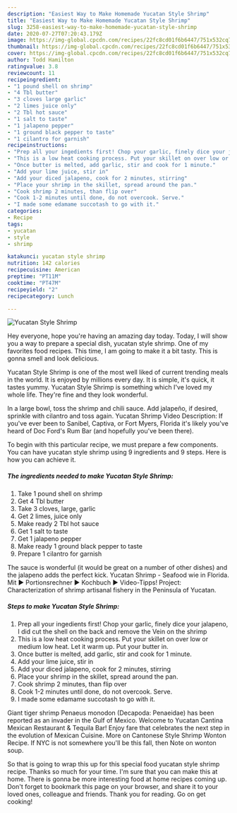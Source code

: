 ```yaml
---
description: "Easiest Way to Make Homemade Yucatan Style Shrimp"
title: "Easiest Way to Make Homemade Yucatan Style Shrimp"
slug: 3258-easiest-way-to-make-homemade-yucatan-style-shrimp
date: 2020-07-27T07:20:43.179Z
image: https://img-global.cpcdn.com/recipes/22fc8cd01f6b6447/751x532cq70/yucatan-style-shrimp-recipe-main-photo.jpg
thumbnail: https://img-global.cpcdn.com/recipes/22fc8cd01f6b6447/751x532cq70/yucatan-style-shrimp-recipe-main-photo.jpg
cover: https://img-global.cpcdn.com/recipes/22fc8cd01f6b6447/751x532cq70/yucatan-style-shrimp-recipe-main-photo.jpg
author: Todd Hamilton
ratingvalue: 3.8
reviewcount: 11
recipeingredient:
- "1 pound shell on shrimp"
- "4 Tbl butter"
- "3 cloves large garlic"
- "2 limes juice only"
- "2 Tbl hot sauce"
- "1 salt to taste"
- "1 jalapeno pepper"
- "1 ground black pepper to taste"
- "1 cilantro for garnish"
recipeinstructions:
- "Prep all your ingedients first! Chop your garlic, finely dice your jalapeno, I did cut the shell on the back and remove the Vein on the shrimp"
- "This is a low heat cooking process. Put your skillet on over low or medium low heat. Let it warm up. Put your butter in."
- "Once butter is melted, add garlic, stir and cook for 1 minute."
- "Add your lime juice, stir in"
- "Add your diced jalapeno, cook for 2 minutes, stirring"
- "Place your shrimp in the skillet, spread around the pan."
- "Cook shrimp 2 minutes, than flip over"
- "Cook 1-2 minutes until done, do not overcook. Serve."
- "I made some edamame succotash to go with it."
categories:
- Recipe
tags:
- yucatan
- style
- shrimp

katakunci: yucatan style shrimp 
nutrition: 142 calories
recipecuisine: American
preptime: "PT11M"
cooktime: "PT47M"
recipeyield: "2"
recipecategory: Lunch

---
```



![Yucatan Style Shrimp](https://img-global.cpcdn.com/recipes/22fc8cd01f6b6447/751x532cq70/yucatan-style-shrimp-recipe-main-photo.jpg)

Hey everyone, hope you're having an amazing day today. Today, I will show you a way to prepare a special dish, yucatan style shrimp. One of my favorites food recipes. This time, I am going to make it a bit tasty. This is gonna smell and look delicious.

Yucatan Style Shrimp is one of the most well liked of current trending meals in the world. It is enjoyed by millions every day. It is simple, it's quick, it tastes yummy. Yucatan Style Shrimp is something which I've loved my whole life. They're fine and they look wonderful.

In a large bowl, toss the shrimp and chili sauce. Add jalapeño, if desired, sprinkle with cilantro and toss again. Yucatan Shrimp Video Description: If you&#39;ve ever been to Sanibel, Captiva, or Fort Myers, Florida it&#39;s likely you&#39;ve heard of Doc Ford&#39;s Rum Bar (and hopefully you&#39;ve been there).


To begin with this particular recipe, we must prepare a few components. You can have yucatan style shrimp using 9 ingredients and 9 steps. Here is how you can achieve it.

<!--inarticleads1-->

##### The ingredients needed to make Yucatan Style Shrimp:

1. Take 1 pound shell on shrimp
1. Get 4 Tbl butter
1. Take 3 cloves, large, garlic
1. Get 2 limes, juice only
1. Make ready 2 Tbl hot sauce
1. Get 1 salt to taste
1. Get 1 jalapeno pepper
1. Make ready 1 ground black pepper to taste
1. Prepare 1 cilantro for garnish


The sauce is wonderful (it would be great on a number of other dishes) and the jalapeno adds the perfect kick. Yucatan Shrimp - Seafood wie in Florida. Mit ► Portionsrechner ► Kochbuch ► Video-Tipps! Project: Characterization of shrimp artisanal fishery in the Peninsula of Yucatan. 

<!--inarticleads2-->

##### Steps to make Yucatan Style Shrimp:

1. Prep all your ingedients first! Chop your garlic, finely dice your jalapeno, I did cut the shell on the back and remove the Vein on the shrimp
1. This is a low heat cooking process. Put your skillet on over low or medium low heat. Let it warm up. Put your butter in.
1. Once butter is melted, add garlic, stir and cook for 1 minute.
1. Add your lime juice, stir in
1. Add your diced jalapeno, cook for 2 minutes, stirring
1. Place your shrimp in the skillet, spread around the pan.
1. Cook shrimp 2 minutes, than flip over
1. Cook 1-2 minutes until done, do not overcook. Serve.
1. I made some edamame succotash to go with it.


Giant tiger shrimp Penaeus monodon (Decapoda: Penaeidae) has been reported as an invader in the Gulf of Mexico. Welcome to Yucatan Cantina Mexican Restaurant &amp; Tequila Bar! Enjoy fare that celebrates the next step in the evolution of Mexican Cuisine. More on Cantonese Style Shrimp Wonton Recipe. If NYC is not somewhere you&#39;ll be this fall, then Note on wonton soup. 

So that is going to wrap this up for this special food yucatan style shrimp recipe. Thanks so much for your time. I'm sure that you can make this at home. There is gonna be more interesting food at home recipes coming up. Don't forget to bookmark this page on your browser, and share it to your loved ones, colleague and friends. Thank you for reading. Go on get cooking!
